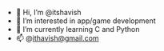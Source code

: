 - 👋 Hi, I’m @itshavish
- 👀 I’m interested in app/game development
- 🌱 I’m currently learning C and Python
- 📫 @ithavish@gmail.com

<!---
itshavish/itshavish is a ✨ special ✨ repository because its `README.md` (this file) appears on your GitHub profile.
You can click the Preview link to take a look at your changes.
--->
